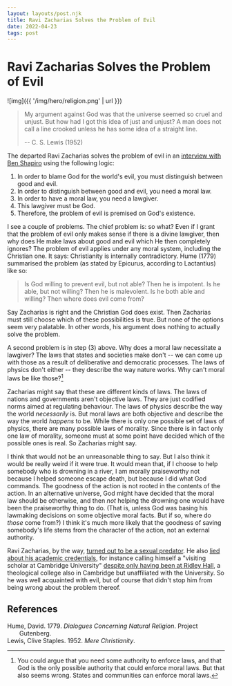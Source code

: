 ```yaml
---
layout: layouts/post.njk
title: Ravi Zacharias Solves the Problem of Evil
date: 2022-04-23
tags: post
---
```


# Ravi Zacharias Solves the Problem of Evil

![img]({{ '/img/hero/religion.png' | url }})

> My argument against God was that the universe seemed so cruel and unjust. But how had I got this idea of just and unjust? A man does not call a line crooked unless he has some idea of a straight line.
>
> -- C. S. Lewis (1952)

The departed Ravi Zacharias solves the problem of evil in an [interview with Ben Shapiro](https://www.youtube.com/watch?v=LZ34a_lLq_0) using the following logic:

1. In order to blame God for the world's evil, you must distinguish between good and evil.
2. In order to distinguish between good and evil, you need a moral law.
3. In order to have a moral law, you need a lawgiver.
4. This lawgiver must be God.
5. Therefore, the problem of evil is premised on God's existence.

I see a couple of problems. The chief problem is: so what? Even if I grant that the problem of evil only makes sense if there is a divine lawgiver, then why does He make laws about good and evil which He then completely ignores? The problem of evil applies under any moral system, including the Christian one. It says: Christianity is internally contradictory. Hume (1779) summarised the problem (as stated by Epicurus, according to Lactantius) like so:

> Is God willing to prevent evil, but not able? Then he is impotent. Is he able, but not willing? Then he is malevolent. Is he both able and willing? Then where does evil come from?

Say Zacharias is right and the Christian God does exist. Then Zacharias must still choose which of these possibilities is true. But none of the options seem very palatable. In other words, his argument does nothing to actually solve the problem.

A second problem is in step (3) above. Why does a moral law necessitate a lawgiver? The laws that states and societies make don't -- we can come up with those as a result of deliberative and democratic processes. The laws of physics don't either -- they describe the way nature works. Why can't moral laws be like those?[^1]

Zacharias might say that these are different kinds of laws. The laws of nations and governments aren't objective laws. They are just codified norms aimed at regulating behaviour. The laws of physics describe the way the world _necessarily_ is. But moral laws are both objective and describe the way the world _happens_ to be. While there is only one possible set of laws of physics, there are many possible laws of morality. Since there is in fact only one law of morality, someone must at some point have decided which of the possible ones is real. So Zacharias might say.

I think that would not be an unreasonable thing to say. But I also think it would be really weird if it were true. It would mean that, if I choose to help somebody who is drowning in a river, I am morally praiseworthy not because I helped someone escape death, but because I did what God commands. The goodness of the action is not rooted in the contents of the action. In an alternative universe, God might have decided that the moral law should be otherwise, and then _not_ helping the drowning one would have been the praiseworthy thing to do. (That is, unless God was basing his lawmaking decisions on some objective moral facts. But if so, where do _those_ come from?) I think it's much more likely that the goodness of saving somebody's life stems from the character of the action, not an external authority.

Ravi Zacharias, by the way, [turned out to be a sexual predator](https://en.wikipedia.org/wiki/Ravi_Zacharias#Sexual_abuse). He also [lied about his academic credentials](https://en.wikipedia.org/wiki/Ravi_Zacharias#Academic_credential_controversies), for instance calling himself a "visiting scholar at Cambridge University" [despite only having been at Ridley Hall](https://www.raviwatch.com/documentation/#claim2), a theological college also in Cambridge but unaffiliated with the University. So he was well acquainted with evil, but of course that didn't stop him from being wrong about the problem thereof.

## References

<style>.csl-entry{text-indent: -2em; margin-left: 2em;}</style><div class="csl-bib-body">
  <div class="csl-entry">Hume, David. 1779. <i>Dialogues Concerning Natural Religion</i>. Project Gutenberg.</div>
  <div class="csl-entry">Lewis, Clive Staples. 1952. <i>Mere Christianity</i>.</div>
</div>

[^1]: You could argue that you need some authority to enforce laws, and that God is the only possible authority that could enforce moral laws. But that also seems wrong. States and communities can enforce moral laws.
